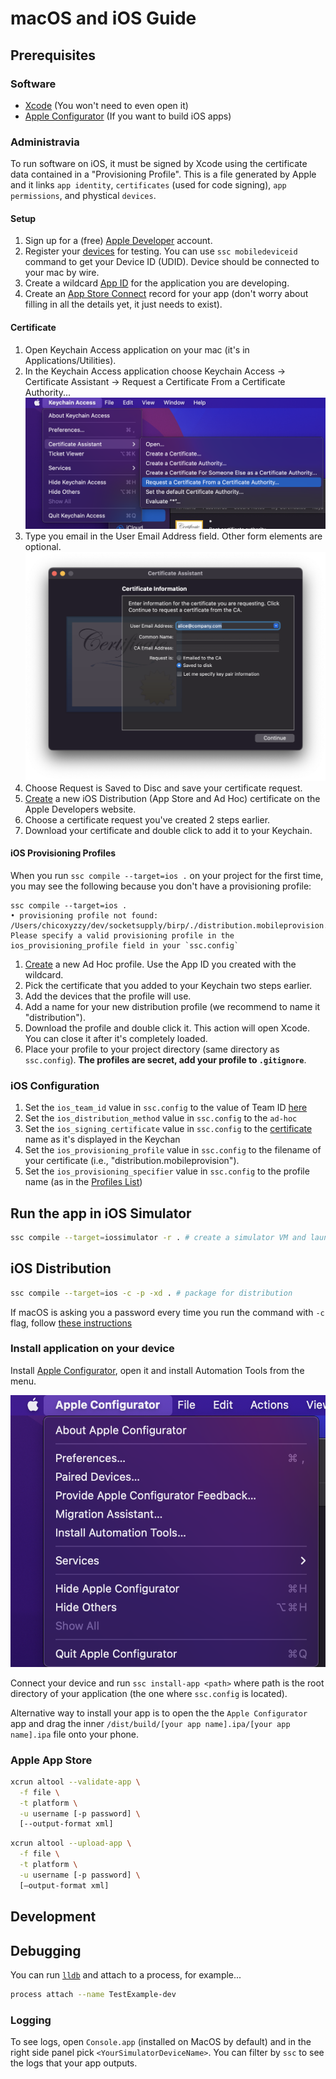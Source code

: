 # macOS and iOS Guide

## Prerequisites

### Software

- [Xcode](https://developer.apple.com/xcode/resources/) (You won't need to even open it)
- [Apple Configurator][apple-configurator] (If you want to build iOS apps)

### Administravia

To run software on iOS, it must be signed by Xcode using the certificate data
contained in a "Provisioning Profile". This is a file generated by Apple and it
links `app identity`, `certificates` (used for code signing), `app permissions`,
and phystical `devices`.

#### Setup

1. Sign up for a (free) [Apple Developer](https://developer.apple.com/) account.
2. Register your [devices][apple-dev-devices-add] for testing. You can use `ssc mobiledeviceid` command
to get your Device ID (UDID). Device should be connected to your mac by wire.
3. Create a wildcard [App ID][apple-dev-appid] for the application you are developing.
4. Create an [App Store Connect][app-store-connect] record for your app (don't worry about
filling in all the details yet, it just needs to exist).

#### Certificate

1. Open Keychain Access application on your mac (it's in Applications/Utilities).
1. In the Keychain Access application choose Keychain Access -> Certificate Assistant -> Request a Certificate From a Certificate Authority...
![](../images/screenshots/prov-prof-1.png)
1. Type you email in the User Email Address field. Other form elements are optional.
![](../images/screenshots/prov-prof-2.png)
1. Choose Request is Saved to Disc and save your certificate request.
1. [Create][apple-dev-certificates-add] a new iOS Distribution (App Store and Ad Hoc) certificate on the Apple Developers website.
1. Choose a certificate request you've created 2 steps earlier.
1. Download your certificate and double click to add it to your Keychain.

#### iOS Provisioning Profiles

When you run `ssc compile --target=ios .` on your project for the first time, you may see the
following because you don't have a provisioning profile:

```
ssc compile --target=ios .
• provisioning profile not found: /Users/chicoxyzzy/dev/socketsupply/birp/./distribution.mobileprovision. Please specify a valid provisioning profile in the ios_provisioning_profile field in your `ssc.config`
```

1. [Create][apple-dev-profiles-add] a new Ad Hoc profile. Use the App ID you created with the wildcard.
1. Pick the certificate that you added to your Keychain two steps earlier.
1. Add the devices that the profile will use.
1. Add a name for your new distribution profile (we recommend to name it "distribution").
1. Download the profile and double click it. This action will open Xcode. You can close it after it's completely loaded.
1. Place your profile to your project directory (same directory as `ssc.config`). **The profiles are secret, add your profile to `.gitignore`**.

### iOS Configuration

1. Set the `ios_team_id` value in `ssc.config` to the value of Team ID [here][apple-dev-membership]
1. Set the `ios_distribution_method` value in `ssc.config` to the `ad-hoc`
1. Set the `ios_signing_certificate` value in `ssc.config` to the [certificate](#certificate) name as it's displayed in the Keychan
1. Set the `ios_provisioning_profile` value in `ssc.config` to the filename of your certificate (i.e., "distribution.mobileprovision").
1. Set the `ios_provisioning_specifier` value in `ssc.config` to the profile name (as in the [Profiles List][apple-dev-profiles-list])

## Run the app in iOS Simulator

```bash
ssc compile --target=iossimulator -r . # create a simulator VM and launch the app in it
```

## iOS Distribution

```bash
ssc compile --target=ios -c -p -xd . # package for distribution
```

If macOS is asking you a password every time you run the command with `-c` flag,
follow [these instructions](/troubleshooting#macos-asks-for-password-multiple-times-on-code-signing)

### Install application on your device

Install [Apple Configurator][apple-configurator], open it and install Automation Tools from the menu.

![](../images/screenshots/prov-prof-3.png)


Connect your device and run `ssc install-app <path>` where path is the root directory of your application (the one where `ssc.config` is located).

Alternative way to install your app is to open the the `Apple Configurator` app and drag
the inner `/dist/build/[your app name].ipa/[your app name].ipa` file onto your phone.

### Apple App Store

```bash
xcrun altool --validate-app \
  -f file \
  -t platform \
  -u username [-p password] \
  [--output-format xml]
```

```bash
xcrun altool --upload-app \
  -f file \
  -t platform \
  -u username [-p password] \
  [—output-format xml]
```

## Development

## Debugging

You can run [`lldb`][lldb] and attach to a process, for example...

```bash
process attach --name TestExample-dev
```

### Logging

To see logs, open `Console.app` (installed on MacOS by default) and in the
right side panel pick `<YourSimulatorDeviceName>`. You can filter by `ssc`
to see the logs that your app outputs.

[apple-dev-membership]:https://developer.apple.com/account/#!/membership/
[apple-dev-devices-add]:https://developer.apple.com/account/resources/devices/add
[apple-dev-appid]:https://developer.apple.com/account/resources/identifiers
[app-store-connect]:https://appstoreconnect.apple.com/apps
[apple-dev-profiles-add]:https://developer.apple.com/account/resources/profiles/add
[apple-dev-certificates-add]:https://developer.apple.com/account/resources/certificates/add
[apple-dev-profiles-list]:https://developer.apple.com/account/resources/profiles/list
[lldb]:https://developer.apple.com/library/archive/documentation/IDEs/Conceptual/gdb_to_lldb_transition_guide/document/lldb-terminal-workflow-tutorial.html
[apple-configurator]:https://apps.apple.com/us/app/apple-configurator/id1037126344
